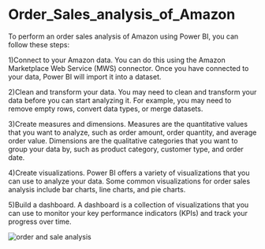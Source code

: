 # Order_Sales_analysis_of_Amazon

To perform an order sales analysis of Amazon using Power BI, you can follow these steps:

1)Connect to your Amazon data. You can do this using the Amazon Marketplace Web Service (MWS) connector. Once you have connected to your data, Power BI will import it into a dataset.

2)Clean and transform your data. You may need to clean and transform your data before you can start analyzing it. For example, you may need to remove empty rows, convert data types, or merge datasets.

3)Create measures and dimensions. Measures are the quantitative values that you want to analyze, such as order amount, order quantity, and average order value. Dimensions are the qualitative categories that you want to group your data by, such as product category, customer type, and order date.

4)Create visualizations. Power BI offers a variety of visualizations that you can use to analyze your data. Some common visualizations for order sales analysis include bar charts, line charts, and pie charts.

5)Build a dashboard. A dashboard is a collection of visualizations that you can use to monitor your key performance indicators (KPIs) and track your progress over time.


![order and sale analysis](https://github.com/smartrbo/Order_Sales_analysis_of_Amazon/assets/104967307/1cec32e6-fabd-446e-8924-c74de2d1ed11)
